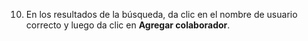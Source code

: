 10. En los resultados de la búsqueda, da clic en el nombre de usuario correcto y luego da clic en **Agregar colaborador**.
